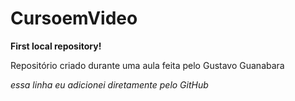 # CursoemVideo
 **First local repository!**

Repositório criado durante uma aula feita pelo Gustavo Guanabara

*essa linha eu adicionei diretamente pelo GitHub*
